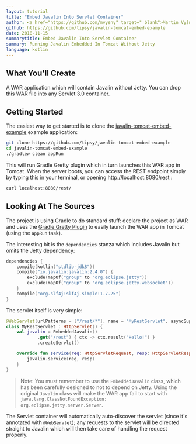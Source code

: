 ```yaml
---
layout: tutorial
title: "Embed Javalin Into Servlet Container"
author: <a href="https://github.com/mvysny" target="_blank">Martin Vyšný</a>
github: https://github.com/tipsy/javalin-tomcat-embed-example
date: 2018-11-15
summarytitle: Embed Javalin Into Servlet Container
summary: Running Javalin Embedded In Tomcat Without Jetty
language: kotlin
---
```


## What You'll Create
A WAR application which will contain Javalin without Jetty. You can drop
this WAR file into any Servlet 3.0 container.

## Getting Started

The easiest way to get started is to clone the [javalin-tomcat-embed-example](https://github.com/tipsy/javalin-tomcat-embed-example)
example application:

```bash
git clone https://github.com/tipsy/javalin-tomcat-embed-example
cd javalin-tomcat-embed-example
./gradlew clean appRun
```

This will run Gradle Gretty plugin which in turn launches this WAR app in Tomcat.
When the server boots, you can access the REST endpoint simply by typing
this in your terminal, or opening http://localhost:8080/rest :

```bash
curl localhost:8080/rest/
```

## Looking At The Sources

The project is using Gradle to do standard stuff: declare the project as WAR and
uses the [Gradle Gretty Plugin](https://github.com/gretty-gradle-plugin/gretty)
to easily launch the WAR app in Tomcat (using the `appRun` task).

The interesting bit is the `dependencies` stanza which includes Javalin but omits
the Jetty dependency:

```kotlin
dependencies {
    compile(kotlin("stdlib-jdk8"))
    compile("io.javalin:javalin:2.4.0") {
        exclude(mapOf("group" to "org.eclipse.jetty"))
        exclude(mapOf("group" to "org.eclipse.jetty.websocket"))
    }
    compile("org.slf4j:slf4j-simple:1.7.25")
}
```

The servlet itself is very simple:

```kotlin
@WebServlet(urlPatterns = ["/rest/*"], name = "MyRestServlet", asyncSupported = false)
class MyRestServlet : HttpServlet() {
    val javalin = EmbeddedJavalin()
            .get("/rest") { ctx -> ctx.result("Hello!") }
            .createServlet()

    override fun service(req: HttpServletRequest, resp: HttpServletResponse) {
        javalin.service(req, resp)
    }
}
```

> Note: You must remember to use the `EmbeddedJavalin` class, which has been carefully
designed to not to depend on Jetty. Using the original `Javalin` class
will make the WAR app fail to start with `java.lang.ClassNotFoundException: org.eclipse.jetty.server.Server`.

The Servlet container will automatically auto-discover the servlet (since it's annotated with `@WebServlet`);
any requests to the servlet will be directed straight to Javalin which will then take care
of handling the request properly.
